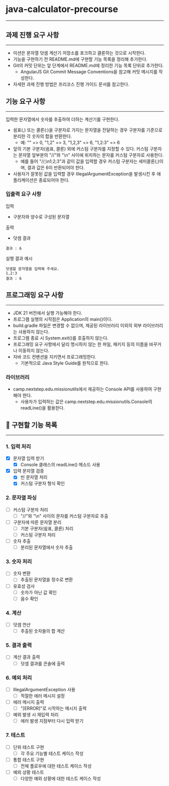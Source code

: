 # java-calculator-precourse

---

## 과제 진행 요구 사항

---

- 미션은 문자열 덧셈 계산기 저장소를 포크하고 클론하는 것으로 시작한다.
- 기능을 구현하기 전 README.md에 구현할 기능 목록을 정리해 추가한다.
- Git의 커밋 단위는 앞 단계에서 README.md에 정리한 기능 목록 단위로 추가한다.
  - AngularJS Git Commit Message Conventions을 참고해 커밋 메시지를 작성한다.
- 자세한 과제 진행 방법은 프리코스 진행 가이드 문서를 참고한다.

## 기능 요구 사항

---

입력한 문자열에서 숫자를 추출하여 더하는 계산기를 구현한다.

- 쉼표(,) 또는 콜론(:)을 구분자로 가지는 문자열을 전달하는 경우 구분자를 기준으로 분리한 각 숫자의 합을 반환한다.
  - 예: "" => 0, "1,2" => 3, "1,2,3" => 6, "1,2:3" => 6
- 앞의 기본 구분자(쉼표, 콜론) 외에 커스텀 구분자를 지정할 수 있다. 커스텀 구분자는 문자열 앞부분의 "//"와 "\n" 사이에 위치하는 문자를 커스텀 구분자로 사용한다.
  - 예를 들어 "//;\n1;2;3"과 같이 값을 입력할 경우 커스텀 구분자는 세미콜론(;)이며, 결과 값은 6이 반환되어야 한다.
- 사용자가 잘못된 값을 입력할 경우 IllegalArgumentException을 발생시킨 후 애플리케이션은 종료되어야 한다.

### 입출력 요구 사항
입력
- 구분자와 양수로 구성된 문자열

출력
- 덧셈 결과

```text
결과 : 6
```

실행 결과 예시

```text
덧셈할 문자열을 입력해 주세요.
1,2:3
결과 : 6
```

## 프로그래밍 요구 사항

---

- JDK 21 버전에서 실행 가능해야 한다.
- 프로그램 실행의 시작점은 Application의 main()이다.
- build.gradle 파일은 변경할 수 없으며, 제공된 라이브러리 이외의 외부 라이브러리는 사용하지 않는다.
- 프로그램 종료 시 System.exit()를 호출하지 않는다.
- 프로그래밍 요구 사항에서 달리 명시하지 않는 한 파일, 패키지 등의 이름을 바꾸거나 이동하지 않는다.
- 자바 코드 컨벤션을 지키면서 프로그래밍한다.
  - 기본적으로 Java Style Guide를 원칙으로 한다.

### 라이브러리
- camp.nextstep.edu.missionutils에서 제공하는 Console API를 사용하여 구현해야 한다.
  - 사용자가 입력하는 값은 camp.nextstep.edu.missionutils.Console의 readLine()을 활용한다.



## 📜 구현할 기능 목록

---

### 1. 입력 처리
- [X] 문자열 입력 받기
  - [X] Console 클래스의 readLine() 메소드 사용
- [X] 입력 문자열 검증
  - [X] 빈 문자열 처리
  - [X] 커스텀 구분자 형식 확인

### 2. 문자열 파싱
- [ ] 커스텀 구분자 처리
  - [ ] "//"와 "\n" 사이의 문자를 커스텀 구분자로 추출
- [ ] 구분자에 따른 문자열 분리
  - [ ] 기본 구분자(쉼표, 콜론) 처리
  - [ ] 커스텀 구분자 처리
- [ ] 숫자 추출
  - [ ] 분리된 문자열에서 숫자 추출

### 3. 숫자 처리
- [ ] 숫자 변환
  - [ ] 추출된 문자열을 정수로 변환
- [ ] 유효성 검사
  - [ ] 숫자가 아닌 값 확인
  - [ ] 음수 확인

### 4. 계산
- [ ] 덧셈 연산
  - [ ] 추출된 숫자들의 합 계산

### 5. 결과 출력
- [ ] 계산 결과 출력
  - [ ] 덧셈 결과를 콘솔에 출력

### 6. 예외 처리
- [ ] IllegalArgumentException 사용
  - [ ] 적절한 에러 메시지 설정
- [ ] 에러 메시지 출력
  - [ ] "[ERROR]"로 시작하는 메시지 출력
- [ ] 예외 발생 시 재입력 처리
  - [ ] 에러 발생 지점부터 다시 입력 받기

### 7. 테스트
- [ ] 단위 테스트 구현
  - [ ] 각 주요 기능별 테스트 케이스 작성
- [ ] 통합 테스트 구현
  - [ ] 전체 플로우에 대한 테스트 케이스 작성
- [ ] 예외 상황 테스트
  - [ ] 다양한 예외 상황에 대한 테스트 케이스 작성